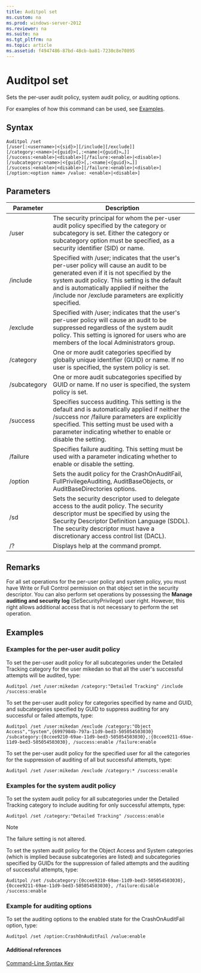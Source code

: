 ```yaml
---
title: Auditpol set
ms.custom: na
ms.prod: windows-server-2012
ms.reviewer: na
ms.suite: na
ms.tgt_pltfrm: na
ms.topic: article
ms.assetid: f4947486-87bd-48cb-ba81-7230c8e70895
---
```

# Auditpol set
Sets the per\-user audit policy, system audit policy, or auditing options.  
  
For examples of how this command can be used, see [Examples](#BKMK_examples).  
  
## Syntax  
  
```  
Auditpol /set  
[/user[:<username>|<{sid}>][/include][/exclude]]  
[/category:<name>|<{guid}>[,:<name|<{guid}>…]]  
[/success:<enable>|<disable>][/failure:<enable>|<disable>]  
[/subcategory:<name>|<{guid}>[,:<name|<{guid}>…]]  
[/success:<enable>|<disable>][/failure:<enable>|<disable>]  
[/option:<option name> /value: <enable>|<disable>]  
```  
  
## Parameters  
  
|Parameter|Description|  
|-------------|---------------|  
|\/user|The security principal for whom the per\-user audit policy specified by the category or subcategory is set. Either the category or subcategory option must be specified, as a security identifier \(SID\) or name.|  
|\/include|Specified with \/user; indicates that the user's per\-user policy will cause an audit to be generated even if it is not specified by the system audit policy. This setting is the default and is automatically applied if neither the \/include nor \/exclude parameters are explicitly specified.|  
|\/exclude|Specified with \/user; indicates that the user's per\-user policy will cause an audit to be suppressed regardless of the system audit policy. This setting is ignored for users who are members of the local Administrators group.|  
|\/category|One or more audit categories specified by globally unique identifier \(GUID\) or name. If no user is specified, the system policy is set.|  
|\/subcategory|One or more audit subcategories specified by GUID or name. If no user is specified, the system policy is set.|  
|\/success|Specifies success auditing. This setting is the default and is automatically applied if neither the \/success nor \/failure parameters are explicitly specified. This setting must be used with a parameter indicating whether to enable or disable the setting.|  
|\/failure|Specifies failure auditing. This setting must be used with a parameter indicating whether to enable or disable the setting.|  
|\/option|Sets the audit policy for the CrashOnAuditFail, FullPrivilegeAuditing, AuditBaseObjects, or AuditBaseDirectories options.|  
|\/sd|Sets the security descriptor used to delegate access to the audit policy. The security descriptor must be specified by using the Security Descriptor Definition Language \(SDDL\). The security descriptor must have a discretionary access control list \(DACL\).|  
|\/?|Displays help at the command prompt.|  
  
## Remarks  
For all set operations for the per\-user policy and system policy, you must have Write or Full Control permission on that object set in the security descriptor. You can also perform set operations by possessing the **Manage auditing and security log** \(SeSecurityPrivilege\) user right. However, this right allows additional access that is not necessary to perform the set operation.  
  
## <a name="BKMK_examples"></a>Examples  
  
### Examples for the per\-user audit policy  
To set the per\-user audit policy for all subcategories under the Detailed Tracking category for the user mikedan so that all the user's successful attempts will be audited, type:  
  
```  
Auditpol /set /user:mikedan /category:"Detailed Tracking" /include /success:enable  
```  
  
To set the per\-user audit policy for categories specified by name and GUID, and subcategories specified by GUID to suppress auditing for any successful or failed attempts, type:  
  
```  
Auditpol /set /user:mikedan /exclude /category:"Object Access","System",{6997984b-797a-11d9-bed3-505054503030}   
/subcategory:{0ccee9210-69ae-11d9-bed3-505054503030},:{0ccee9211-69ae-11d9-bed3-505054503030}, /success:enable /failure:enable  
```  
  
To set the per\-user audit policy for the specified user for all the categories for the suppression of auditing of all but successful attempts, type:  
  
```  
Auditpol /set /user:mikedan /exclude /category:* /success:enable  
```  
  
### Examples for the system audit policy  
To set the system audit policy for all subcategories under the Detailed Tracking category to include auditing for only successful attempts, type:  
  
```  
Auditpol /set /category:"Detailed Tracking" /success:enable  
```  
  
> [!NOTE]  
> The failure setting is not altered.  
  
To set the system audit policy for the Object Access and System categories \(which is implied because subcategories are listed\) and subcategories specified by GUIDs for the suppression of failed attempts and the auditing of successful attempts, type:  
  
```  
Auditpol /set /subcategory:{0ccee9210-69ae-11d9-bed3-505054503030},{0ccee9211-69ae-11d9-bed3-505054503030}, /failure:disable /success:enable  
```  
  
### Example for auditing options  
To set the auditing options to the enabled state for the CrashOnAuditFail option, type:  
  
```  
Auditpol /set /option:CrashOnAuditFail /value:enable  
```  
  
#### Additional references  
[Command-Line Syntax Key](Command-Line-Syntax-Key.md)  
  

